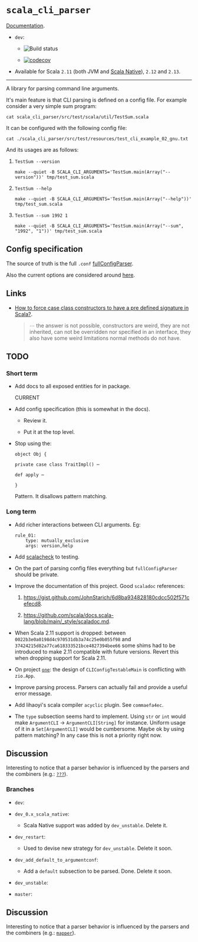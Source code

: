 # `scala_cli_parser`

[Documentation](http://fmv1992.github.io/scala_cli_parser/latest/api).

*   `dev`:

    *   ![Build status](https://travis-ci.com/fmv1992/scala_cli_parser.svg?branch=dev)

    *   [![codecov](https://codecov.io/gh/fmv1992/scala_cli_parser/branch/dev/graph/badge.svg)](https://codecov.io/gh/fmv1992/scala_cli_parser)

*   Available for Scala `2.11` (both JVM and [Scala Native](http://www.scala-native.org/en/latest/user/sbt.html)), `2.12` and `2.13`.

* * *

A library for parsing command line arguments.

It's main feature is that CLI parsing is defined on a config file. For example consider a very simple sum program:

~~~~ {#mycode .scala .numberLines pipe="bash" startFrom="1"}
cat scala_cli_parser/src/test/scala/util/TestSum.scala
~~~~~~~~~~~~~~~~~~~~~~~~~~~~~~~~~~~~~~~~~~~~~~~~~~~~~~~~~~~~~~

It can be configured with the following config file:

~~~~ {#mycode .default .numberLines pipe="bash" startFrom="1"}
cat ./scala_cli_parser/src/test/resources/test_cli_example_02_gnu.txt
~~~~~~~~~~~~~~~~~~~~~~~~~~~~~~~~~~~~~~~~~~~~~~~~~~~~~~~~~~~~~~

And its usages are as follows:

1.  ~~~~ {#mycode .default .numberLines startFrom="1"}
    TestSum --version
    ~~~~~~~~~~~~~~~~~~~~~~~~~~~~~~~~~~~~~~~~~~~~~~~~~~~~~~~~~~~~~~

    ~~~~ {#mycode .default .numberLines pipe="bash" startFrom="1"}
    make --quiet -B SCALA_CLI_ARGUMENTS='TestSum.main(Array("--version"))' tmp/test_sum.scala
    ~~~~~~~~~~~~~~~~~~~~~~~~~~~~~~~~~~~~~~~~~~~~~~~~~~~~~~~~~~~~~~

1.  ~~~~ {#mycode .default .numberLines startFrom="1"}
    TestSum --help
    ~~~~~~~~~~~~~~~~~~~~~~~~~~~~~~~~~~~~~~~~~~~~~~~~~~~~~~~~~~~~~~

    ~~~~ {#mycode .default .numberLines pipe="bash" startFrom="1"}
    make --quiet -B SCALA_CLI_ARGUMENTS='TestSum.main(Array("--help"))' tmp/test_sum.scala
    ~~~~~~~~~~~~~~~~~~~~~~~~~~~~~~~~~~~~~~~~~~~~~~~~~~~~~~~~~~~~~~

1.  ~~~~ {#mycode .default .numberLines startFrom="1"}
    TestSum --sum 1992 1
    ~~~~~~~~~~~~~~~~~~~~~~~~~~~~~~~~~~~~~~~~~~~~~~~~~~~~~~~~~~~~~~

    ~~~~ {#mycode .default .numberLines pipe="bash" startFrom="1"}
    make --quiet -B SCALA_CLI_ARGUMENTS='TestSum.main(Array("--sum", "1992", "1"))' tmp/test_sum.scala
    ~~~~~~~~~~~~~~~~~~~~~~~~~~~~~~~~~~~~~~~~~~~~~~~~~~~~~~~~~~~~~~

## Config specification

The source of truth is the full `.conf` [fullConfigParser](https://github.com/fmv1992/scala_cli_parser/blob/4d0e4ab10951b81cec7f2fe8d8c0ce5e08a1308a/scala_cli_parser/src/main/scala/conf/ConfigFileParser.scala#L22).

Also the current options are considered around [here](https://github.com/fmv1992/scala_cli_parser/blob/4d0e4ab10951b81cec7f2fe8d8c0ce5e08a1308a/scala_cli_parser/src/main/scala/cli/ParserCLI.scala#L153).

## Links

*   [How to force case class constructors to have a pre defined signature in Scala?](https://stackoverflow.com/questions/65544763/how-to-force-case-class-constructors-to-have-a-pre-defined-signature-in-scala).

    >    ⋯ the answer is not possible, constructors are weird, they are not inherited, can not be overridden nor specified in an interface, they also have some weird limitations normal methods do not have.

## TODO

### Short term

*   Add docs to all exposed entities for in package.

    CURRENT

*   Add config specification (this is somewhat in the docs).

    *   Review it.

    *   Put it at the top level.

*   Stop using the:

    ```
    object Obj {

    private case class TraitImpl() ⋯

    def apply ⋯

    }
    ```

    Pattern. It disallows pattern matching.

### Long term

*   Add richer interactions between CLI arguments. Eg:

    ```
    rule_01:
        type: mutually_exclusive
        args: version,help
    ```

*   Add [scalacheck](https://www.scalacheck.org/) to testing.

*   On the part of parsing config files everything but `fullConfigParser` should be private.

*   Improve the documentation of this project. Good `scaladoc` references:

    1.  <https://gist.github.com/JohnStarich/6d8ba934828180cdcc502f571cefecd8>.

    1.  <https://github.com/scala/docs.scala-lang/blob/main/_style/scaladoc.md>.

*   When Scala 2.11 support is dropped: between `0022b3e0a0198d4c970531db3a74c25e0b055f98` and `37424215d82a77ca618333521bce4827394bee66` some shims had to be introduced to make 2.11 compatible with future versions. Revert this when dropping support for Scala 2.11.

*   On project [`one`](https://github.com/SemanticSugar/one/blob/947e498e0b46ce7a27a5fb2d6e7ba67685c85b7e/one/src/main/scala/One.scala#L15): the design of `CLIConfigTestableMain` is conflicting with `zio.App`.

    <!-- Fix wrong vim highlighting [](www) -->

*   Improve parsing process. Parsers can actually fail and provide a useful error message.

*   Add lihaoyi's scala compiler `acyclic` plugin. See `commaefa4ec`.

*   The `type` subsection seems hard to implement. Using `str` or `int` would make `ArgumentCLI` → `ArgumentCLI[String]` for instance. Uniform usage of it in a `Set[ArgumentCLI]` would be cumbersome. Maybe ok by using pattern matching? In any case this is not a priority right now.

## Discussion

Interesting to notice that a parser behavior is influenced by the parsers and the combiners (e.g.: [`???`]()).

### Branches

*   `dev`:

*   `dev_0.x_scala_native`:

    *   Scala Native support was added by `dev_unstable`. Delete it.

*   `dev_restart`:

    *   Used to devise new strategy for `dev_unstable`. Delete it soon.

*   `dev_add_default_to_argumentconf`:

    *   Add a `default` subsection to be parsed. Done. Delete it soon.

*   `dev_unstable`:

*   `master`:

## Discussion

Interesting to notice that a parser behavior is influenced by the parsers and the combiners (e.g.: [`mapper`](https://github.com/fmv1992/scala_cli_parser/blob/e62ad7327eb7e46406bb94bf40ad82e418f4550b/scala_cli_parser/src/main/scala/conf/ParserUtils.scala#L125)).

<!-- vim: set foldexpr=0 filetype=pandoc fileformat=unix nowrap spell spelllang=en: -->
